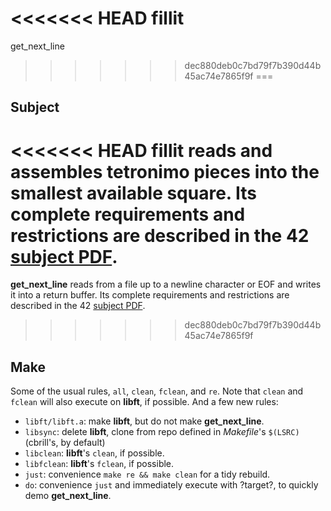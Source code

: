 <<<<<<< HEAD
**fillit**
=======
get_next_line
>>>>>>> dec880deb0c7bd79f7b390d44b45ac74e7865f9f
===

Subject
---
<<<<<<< HEAD
**fillit** reads and assembles tetronimo pieces into the smallest available square. Its complete requirements and restrictions are described in the 42 [subject PDF](https://github.com/DamianDominoDavis/fillit/blob/master/fillit.en.pdf).
=======
**get_next_line** reads from a file up to a newline character or EOF and writes it into a return buffer. Its complete requirements and restrictions are described in the 42 [subject PDF](/blob/master/get_next_line.en.pdf).
>>>>>>> dec880deb0c7bd79f7b390d44b45ac74e7865f9f

Make
---
Some of the usual rules, `all`, `clean`, `fclean`, and `re`. Note that `clean` and `fclean` will also execute on **libft**, if possible. And a few new rules:

- `libft/libft.a`: make **libft**, but do not make **get_next_line**.
- `libsync`: delete **libft**, clone from repo defined in *Makefile*'s `$(LSRC)` (cbrill's, by default)
- `libclean`: **libft**'s `clean`, if possible.
- `libfclean`: **libft**'s `fclean`, if possible.
- `just`: convenience `make re && make clean` for a tidy rebuild.
- `do`: convenience `just` and immediately execute with ?target?, to quickly demo **get_next_line**.

